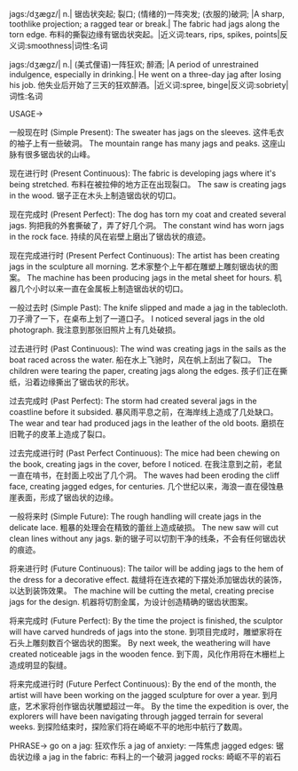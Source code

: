 jags:/dʒæɡz/| n.| 锯齿状突起; 裂口; (情绪的)一阵突发; (衣服的)破洞; |A sharp, toothlike projection; a ragged tear or break.| The fabric had jags along the torn edge.  布料的撕裂边缘有锯齿状突起。|近义词:tears, rips, spikes, points|反义词:smoothness|词性:名词

jags:/dʒæɡz/| n.| (美式俚语)一阵狂欢; 醉酒; |A period of unrestrained indulgence, especially in drinking.| He went on a three-day jag after losing his job. 他失业后开始了三天的狂欢醉酒。|近义词:spree, binge|反义词:sobriety|词性:名词


USAGE->

一般现在时 (Simple Present):
The sweater has jags on the sleeves.  这件毛衣的袖子上有一些破洞。
The mountain range has many jags and peaks. 这座山脉有很多锯齿状的山峰。

现在进行时 (Present Continuous):
The fabric is developing jags where it's being stretched.  布料在被拉伸的地方正在出现裂口。
The saw is creating jags in the wood. 锯子正在木头上制造锯齿状的切口。

现在完成时 (Present Perfect):
The dog has torn my coat and created several jags. 狗把我的外套撕破了，弄了好几个洞。
The constant wind has worn jags in the rock face.  持续的风在岩壁上磨出了锯齿状的痕迹。

现在完成进行时 (Present Perfect Continuous):
The artist has been creating jags in the sculpture all morning.  艺术家整个上午都在雕塑上雕刻锯齿状的图案。
The machine has been producing jags in the metal sheet for hours. 机器几个小时以来一直在金属板上制造锯齿状的切口。

一般过去时 (Simple Past):
The knife slipped and made a jag in the tablecloth. 刀子滑了一下，在桌布上划了一道口子。
I noticed several jags in the old photograph. 我注意到那张旧照片上有几处破损。

过去进行时 (Past Continuous):
The wind was creating jags in the sails as the boat raced across the water.  船在水上飞驰时，风在帆上刮出了裂口。
The children were tearing the paper, creating jags along the edges. 孩子们正在撕纸，沿着边缘撕出了锯齿状的形状。

过去完成时 (Past Perfect):
The storm had created several jags in the coastline before it subsided.  暴风雨平息之前，在海岸线上造成了几处缺口。
The wear and tear had produced jags in the leather of the old boots.  磨损在旧靴子的皮革上造成了裂口。

过去完成进行时 (Past Perfect Continuous):
The mice had been chewing on the book, creating jags in the cover, before I noticed.  在我注意到之前，老鼠一直在啃书，在封面上咬出了几个洞。
The waves had been eroding the cliff face, creating jagged edges, for centuries.  几个世纪以来，海浪一直在侵蚀悬崖表面，形成了锯齿状的边缘。

一般将来时 (Simple Future):
The rough handling will create jags in the delicate lace.  粗暴的处理会在精致的蕾丝上造成破损。
The new saw will cut clean lines without any jags. 新的锯子可以切割干净的线条，不会有任何锯齿状的痕迹。

将来进行时 (Future Continuous):
The tailor will be adding jags to the hem of the dress for a decorative effect.  裁缝将在连衣裙的下摆处添加锯齿状的装饰，以达到装饰效果。
The machine will be cutting the metal, creating precise jags for the design.  机器将切割金属，为设计创造精确的锯齿状图案。

将来完成时 (Future Perfect):
By the time the project is finished, the sculptor will have carved hundreds of jags into the stone.  到项目完成时，雕塑家将在石头上雕刻数百个锯齿状的图案。
By next week, the weathering will have created noticeable jags in the wooden fence. 到下周，风化作用将在木栅栏上造成明显的裂缝。

将来完成进行时 (Future Perfect Continuous):
By the end of the month, the artist will have been working on the jagged sculpture for over a year.  到月底，艺术家将创作锯齿状雕塑超过一年。
By the time the expedition is over, the explorers will have been navigating through jagged terrain for several weeks. 到探险结束时，探险家们将在崎岖不平的地形中航行了数周。


PHRASE->
go on a jag:  狂欢作乐
a jag of anxiety: 一阵焦虑
jagged edges: 锯齿状边缘
a jag in the fabric: 布料上的一个破洞
jagged rocks: 崎岖不平的岩石
